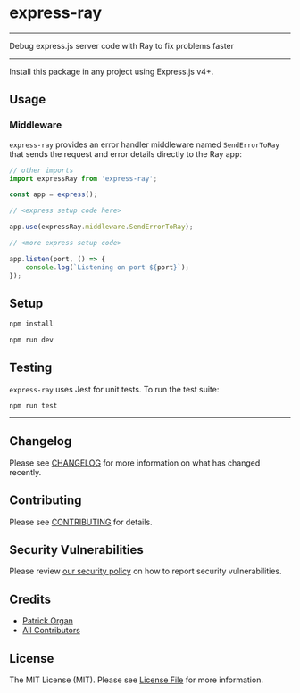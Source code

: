 # express-ray

---

Debug express.js server code with Ray to fix problems faster

---

Install this package in any project using Express.js v4+.

## Usage

### Middleware

`express-ray` provides an error handler middleware named `SendErrorToRay` that sends the request and error details directly to the Ray app:

```js
// other imports
import expressRay from 'express-ray';

const app = express();

// <express setup code here>

app.use(expressRay.middleware.SendErrorToRay);

// <more express setup code>

app.listen(port, () => {
    console.log(`Listening on port ${port}`);
});
```

## Setup

```bash
npm install

npm run dev
```

## Testing

`express-ray` uses Jest for unit tests.  To run the test suite:

`npm run test`

---

## Changelog

Please see [CHANGELOG](CHANGELOG.md) for more information on what has changed recently.

## Contributing

Please see [CONTRIBUTING](.github/CONTRIBUTING.md) for details.

## Security Vulnerabilities

Please review [our security policy](../../security/policy) on how to report security vulnerabilities.

## Credits

- [Patrick Organ](https://github.com/patinthehat)
- [All Contributors](../../contributors)

## License

The MIT License (MIT). Please see [License File](LICENSE) for more information.
